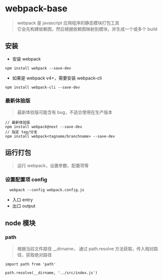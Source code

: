 # webpack-base

> webpack 是 javascript 应用程序的静态模块打包工具    
  它会先构建依赖图，然后根据依赖图映射到模块，并生成一个或多个 build
  
## 安装

* 安装 webpack

~~~
npm install webpack --save-dev
~~~

* 如果是 webpack v4+，需要安装 webpack-cli

~~~
npm install webpack-cli --save-dev
~~~

### 最新体验版

> 最新体验版可能含有 bug，不适合使用在生产版本

~~~
// 最新体验版
npm install webpack@next --save-dev
// 指定 tag/分支
npm install webpack<tagname/branchname> --save-dev
~~~

## 运行打包

> 运行 webpack，设置参数、配置项等

### 设置配置项 config

~~~
  webpack --config webpack.config.js
~~~

* 入口 entry
* 出口 output

## node 模块

### path

> 根据当前文件路径 __dirname， 通过 path.resolve 方法获取，传入相对路径，获取绝对路径
~~~
import path from 'path'

path.resolve(__dirname, '../src/index.js')
~~~
